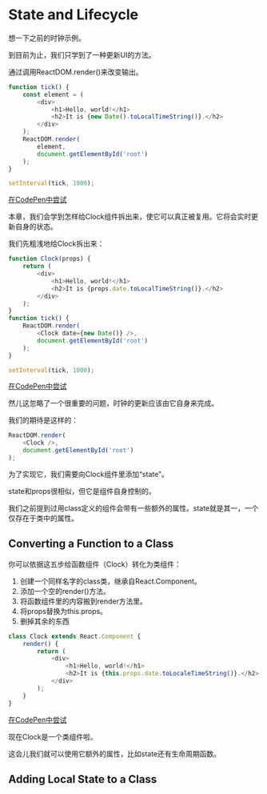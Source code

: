# State and Lifecycle

想一下之前的时钟示例。

到目前为止，我们只学到了一种更新UI的方法。

通过调用ReactDOM.render()来改变输出。

```javascript
function tick() {
    const element = (
        <div>
            <h1>Hello, world!</h1>
            <h2>It is {new Date().toLocalTimeString()}.</h2>
        </div>
    );
    ReactDOM.render(
        element,
        document.getElementById('root')
    );
}

setInterval(tick, 1000);
```

[在CodePen中尝试]()

本章，我们会学到怎样给Clock组件拆出来，使它可以真正被复用。它将会实时更新自身的状态。

我们先粗浅地给Clock拆出来：

```javascript
function Clock(props) {
    return (
        <div>
            <h1>Hello, world!</h1>
            <h2>It is {props.date.toLocalTimeString()}.</h2>
        </div>
    );
}
function tick() {
    ReactDOM.render(
        <Clock date={new Date()} />,
        document.getElementById('root')
    );
}

setInterval(tick, 1000);
```

[在CodePen中尝试]()

然儿这忽略了一个很重要的问题，时钟的更新应该由它自身来完成。

我们的期待是这样的：

```javascript
ReactDOM.render(
    <Clock />,
    document.getElementById('root')
);
```

为了实现它，我们需要向Clock组件里添加“state”。

state和props很相似，但它是组件自身控制的。

我们之前提到过用class定义的组件会带有一些额外的属性。state就是其一，一个仅存在于类中的属性。

## Converting a Function to a Class

你可以依据这五步给函数组件（Clock）转化为类组件：

1. 创建一个同样名字的class类，继承自React.Component。
2. 添加一个空的render()方法。
3. 将函数组件里的内容搬到render方法里。
4. 将props替换为this.props。
5. 删掉其余的东西

```javascript
class Clock extends React.Component {
    render() {
        return (
            <div>
                <h1>Hello, world!</h1>
                <h2>It is {this.props.date.toLocaleTimeString()}.</h2>
            </div>
        );
    }
}
```

[在CodePen中尝试]()

现在Clock是一个类组件啦。

这会儿我们就可以使用它额外的属性，比如state还有生命周期函数。

## Adding Local State to a Class
